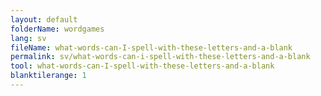 ```yaml
---
layout: default
folderName: wordgames
lang: sv
fileName: what-words-can-I-spell-with-these-letters-and-a-blank
permalink: sv/what-words-can-i-spell-with-these-letters-and-a-blank
tool: what-words-can-I-spell-with-these-letters-and-a-blank
blanktilerange: 1
---     
```

